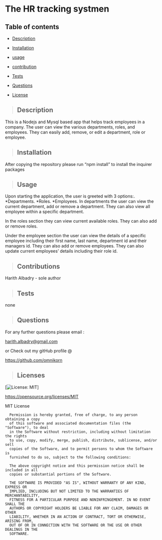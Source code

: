 # **The HR tracking systmen**

## Table of contents

  
* [Description](#description)

  
* [Installation](#installation)
  
* [usage](#usage)
  
* [contribution](#contribution)
  
* [Tests](#tests)
  
* [Questions](#questions)
  
* [License](#license)

>## Description
  
This is a Nodejs and Mysql  based  app that helps track employees in a company.  The user can view the various departments, roles, and employees. They can easily add, remove, or edit a department, role or employee.  

  
>## Installation 

 After copying the repository please run “npm install” to install the inquirer packages 


>## Usage 

Upon starting the application, the user is greeted with 3 options:. 
*Departments.
*Roles.
*Employees.
In departments the user can view the current department, add or remove a department. 
They can also view all employee within a specific department. 

In the roles section they can view current available roles. They can also add or remove roles. 

Under the employee section the user can view the details of a specific employee including their first name, last name, department id and their managers id. 
They can also add or remove employees. They can also update current employees’ details including their role id.  

  
 

>## Contributions 

  Harith Albadry - sole author


>## Tests 

none

>## Questions 

For any further questions please email :

harith.albadry@gmail.com

or Check out my gitHub profile @

https://github.com/omnikorn

>## Licenses 

  

  [![License: MIT](https://img.shields.io/badge/License-MIT-yellow.svg)]

  https://opensource.org/licenses/MIT

  MIT License

      
      
      Permission is hereby granted, free of charge, to any person obtaining a copy
      of this software and associated documentation files (the "Software"), to deal
      in the Software without restriction, including without limitation the rights
      to use, copy, modify, merge, publish, distribute, sublicense, and/or sell
      copies of the Software, and to permit persons to whom the Software is
      furnished to do so, subject to the following conditions:
      
      The above copyright notice and this permission notice shall be included in all
      copies or substantial portions of the Software.
      
      THE SOFTWARE IS PROVIDED "AS IS", WITHOUT WARRANTY OF ANY KIND, EXPRESS OR
      IMPLIED, INCLUDING BUT NOT LIMITED TO THE WARRANTIES OF MERCHANTABILITY,
      FITNESS FOR A PARTICULAR PURPOSE AND NONINFRINGEMENT. IN NO EVENT SHALL THE
      AUTHORS OR COPYRIGHT HOLDERS BE LIABLE FOR ANY CLAIM, DAMAGES OR OTHER
      LIABILITY, WHETHER IN AN ACTION OF CONTRACT, TORT OR OTHERWISE, ARISING FROM,
      OUT OF OR IN CONNECTION WITH THE SOFTWARE OR THE USE OR OTHER DEALINGS IN THE
      SOFTWARE.
  
  
